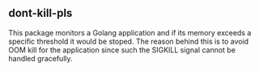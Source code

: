 ## dont-kill-pls
This package monitors a Golang application and if its memory exceeds a specific threshold it would be stoped.
The reason behind this is to avoid OOM kill for the application since such the SIGKILL signal cannot be handled
gracefully.
